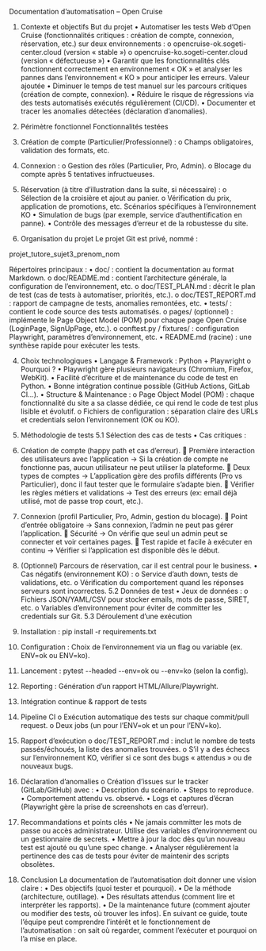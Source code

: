 ﻿Documentation d’automatisation – Open Cruise
1. Contexte et objectifs
But du projet
• Automatiser les tests Web d’Open Cruise (fonctionnalités critiques : création de compte, connexion, réservation, etc.) sur deux environnements : 
o opencruise-ok.sogeti-center.cloud (version « stable »)
o opencruise-ko.sogeti-center.cloud (version « défectueuse »)
• Garantir que les fonctionnalités clés fonctionnent correctement en environnement « OK » et analyser les pannes dans l’environnement « KO » pour anticiper les erreurs.
Valeur ajoutée
• Diminuer le temps de test manuel sur les parcours critiques (création de compte, connexion).
• Réduire le risque de régressions via des tests automatisés exécutés régulièrement (CI/CD).
• Documenter et tracer les anomalies détectées (déclaration d’anomalies).

2. Périmètre fonctionnel
Fonctionnalités testées
1. Création de compte (Particulier/Professionnel) : 
o Champs obligatoires, validation des formats, etc.
2. Connexion : 
o Gestion des rôles (Particulier, Pro, Admin).
o Blocage du compte après 5 tentatives infructueuses.
3. Réservation (à titre d’illustration dans la suite, si nécessaire) : 
o Sélection de la croisière et ajout au panier.
o Vérification du prix, application de promotions, etc.
Scénarios spécifiques à l’environnement KO
• Simulation de bugs (par exemple, service d’authentification en panne).
• Contrôle des messages d’erreur et de la robustesse du site.

3. Organisation du projet
Le projet Git est privé, nommé :

projet_tutore_sujet3_prenom_nom

Répertoires principaux :
• doc/ : contient la documentation au format Markdown. 
o doc/README.md : contient l’architecture générale, la configuration de l’environnement, etc.
o doc/TEST_PLAN.md : décrit le plan de test (cas de tests à automatiser, priorités, etc.).
o doc/TEST_REPORT.md : rapport de campagne de tests, anomalies remontées, etc.
• tests/ : contient le code source des tests automatisés. 
o pages/ (optionnel) : implémente le Page Object Model (POM) pour chaque page Open Cruise (LoginPage, SignUpPage, etc.).
o conftest.py / fixtures/ : configuration Playwright, paramètres d’environnement, etc.
• README.md (racine) : une synthèse rapide pour exécuter les tests.

4. Choix technologiques
• Langage & Framework : Python + Playwright
o Pourquoi ? 
• Playwright gère plusieurs navigateurs (Chromium, Firefox, WebKit).
• Facilité d’écriture et de maintenance du code de test en Python.
• Bonne intégration continue possible (GitHub Actions, GitLab CI…).
• Structure & Maintenance :
o Page Object Model (POM) : chaque fonctionnalité du site a sa classe dédiée, ce qui rend le code de test plus lisible et évolutif.
o Fichiers de configuration : séparation claire des URLs et credentials selon l’environnement (OK ou KO).

5. Méthodologie de tests
5.1 Sélection des cas de tests
• Cas critiques : 
1. Création de compte (happy path et cas d’erreur).
  Première interaction des utilisateurs avec l’application → Si la création de compte ne fonctionne pas, aucun utilisateur ne peut utiliser la plateforme. 
  Deux types de comptes → L’application gère des profils différents (Pro vs Particulier), donc il faut tester que le formulaire s’adapte bien. 
  Vérifier les règles métiers et validations → Test des erreurs (ex: email déjà utilisé, mot de passe trop court, etc.).
2. Connexion (profil Particulier, Pro, Admin, gestion du blocage).
  Point d’entrée obligatoire → Sans connexion, l’admin ne peut pas gérer l’application. 
  Sécurité → On vérifie que seul un admin peut se connecter et voir certaines pages. 
  Test rapide et facile à exécuter en continu → Vérifier si l’application est disponible dès le début.

3. (Optionnel) Parcours de réservation, car il est central pour le business.
• Cas négatifs (environnement KO) : 
o Service d’auth down, tests de validations, etc.
o Vérification du comportement quand les réponses serveurs sont incorrectes.
5.2 Données de test
• Jeux de données : 
o Fichiers JSON/YAML/CSV pour stocker emails, mots de passe, SIRET, etc.
o Variables d’environnement pour éviter de committer les credentials sur Git.
5.3 Déroulement d’une exécution
1. Installation : pip install -r requirements.txt
2. Configuration : Choix de l’environnement via un flag ou variable (ex. ENV=ok ou ENV=ko).
3. Lancement : pytest --headed --env=ok ou --env=ko (selon la config).
4. Reporting : Génération d’un rapport HTML/Allure/Playwright.

6. Intégration continue & rapport de tests
1. Pipeline CI
o Exécution automatique des tests sur chaque commit/pull request.
o Deux jobs (un pour l’ENV=ok et un pour l’ENV=ko).
2. Rapport d’exécution
o doc/TEST_REPORT.md : inclut le nombre de tests passés/échoués, la liste des anomalies trouvées.
o S’il y a des échecs sur l’environnement KO, vérifier si ce sont des bugs « attendus » ou de nouveaux bugs.
3. Déclaration d’anomalies
o Création d’issues sur le tracker (GitLab/GitHub) avec : 
• Description du scénario.
• Steps to reproduce.
• Comportement attendu vs. observé.
• Logs et captures d’écran (Playwright gère la prise de screenshots en cas d’erreur).

7. Recommandations et points clés
• Ne jamais committer les mots de passe ou accès administrateur. Utilise des variables d’environnement ou un gestionnaire de secrets.
• Mettre à jour la doc dès qu’un nouveau test est ajouté ou qu’une spec change.
• Analyser régulièrement la pertinence des cas de tests pour éviter de maintenir des scripts obsolètes.

8. Conclusion
La documentation de l’automatisation doit donner une vision claire :
• Des objectifs (quoi tester et pourquoi).
• De la méthode (architecture, outillage).
• Des résultats attendus (comment lire et interpréter les rapports).
• De la maintenance future (comment ajouter ou modifier des tests, où trouver les infos).
En suivant ce guide, toute l’équipe peut comprendre l’intérêt et le fonctionnement de l’automatisation : on sait où regarder, comment l’exécuter et pourquoi on l’a mise en place.

